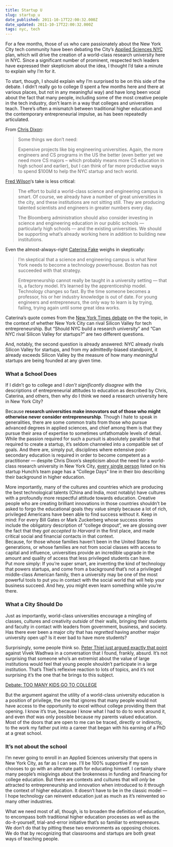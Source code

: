 ```yaml
---
title: Startup U
slug: startup_u
date_published: 2011-10-17T22:00:32.000Z
date_updated: 2011-10-17T22:00:32.000Z
tags: nyc, tech
---
```


For a few months, those of us who care passionately about the New York City tech community have been debating the City’s [Applied Sciences NYC](http://www.nycedc.com/ProjectsOpportunities/CurrentProjects/Citywide/AppliedSciencesNYC/Pages/AppliedSciencesNYC.aspx) plan, which will drive the creation of a world-class research university here in NYC. Since a significant number of prominent, respected tech leaders have expressed their skepticism about the idea, I thought I’d take a minute to explain why I’m for it.

To start, though, I should explain why I’m surprised to be on this side of the debate. I didn’t really go to college (I spent a few months here and there at various places, but not in any meaningful way) and have long been vocal about the fact that many people, including some of the most creative people in the tech industry, don’t learn in a way that colleges and universities teach. There’s often a mismatch between traditional higher education and the contemporary entrepreneurial impulse, as has been repeatedly articulated.

From [Chris Dixon](http://cdixon.org/2011/08/02/what-the-nyc-startup-world-needs-and-doesnt-need/):

> Some things we don’t need:
> 
> Expensive projects like big engineering universities. Again, the more engineers and CS programs in the US the better (even better yet we need more CS majors – which probably means more CS education in high school and earlier), but I can think of far more productive ways to spend $100M to help the NYC startup and tech world.

[Fred Wilson](http://www.avc.com/a_vc/2011/08/no-city-has-a-lock-on-innovation.html)‘s take is less critical:

> The effort to build a world-class science and engineering campus is smart. Of course, we already have a number of great universities in the city, and these institutions are not sitting still. They are producing talented scientists and engineers in greater numbers every day.
> 
> The Bloomberg administration should also consider investing in science and engineering education in our public schools — particularly high schools — and the existing universities. We should be supporting what’s already working here in addition to building new institutions.

Even the almost-always-right [Caterina Fake](http://www.nytimes.com/roomfordebate/2011/08/03/can-new-york-rival-silicon-valley-for-start-ups/entrepreneurship-cant-be-taught-22) weighs in skeptically:

> I’m skeptical that a science and engineering campus is what New York needs to become a technology powerhouse. Boston has not succeeded with that strategy.
> 
> Entrepreneurship cannot really be taught in a university setting — that is, a factory model. It’s learned by the apprenticeship model. Technology changes so fast. By the time someone becomes a professor, his or her industry knowledge is out of date. For young engineers and entrepreneurs, the only way to learn is by trying, failing, trying again until some great idea works.

Caterina’s quote comes from the [New York Times debate](http://www.nytimes.com/roomfordebate/2011/08/03/can-new-york-rival-silicon-valley-for-start-ups/nurture-the-difference-between-new-york-and-silicon-valley) on the the topic, in the context of whether New York City can rival Silicon Valley for tech entrepreneurship. But “Should NYC build a research university” and “Can NYC rival Silicon Valley for startups?” are two different questions.

And, notably, the second question is already answered: NYC already rivals Silicon Valley for startups, and from my admittedly-biased standpoint, it already exceeds Silicon Valley by the measure of how many *meaningful* startups are being founded at any given time.

### What a School Does

If I didn’t go to college and I *don’t significantly disagree* with the descriptions of entrepreneurial attitudes to education as described by Chris, Caterina, and others, then why do I think we need a research university here in New York City?

Because **research universities make innovators out of those who might otherwise never consider entrepreneurship**. Though I hate to speak in generalities, there are some common traits from those who pursue advanced degrees in applied sciences, and chief among them is that they pursue their area of expertise to sometimes unfathomable levels of detail. While the passion required for such a pursuit is absolutely parallel to that required to create a startup, it’s seldom channeled into a compatible set of goals. And there are, simply put, disciplines where extensive post-secondary education is required in order to become competent as a practitioner — despite Chris Dixon’s skepticism about the need for a world-class research university in New York City, [every single person](http://hunch.com/info/the-hunch-team/) listed on his startup Hunch’s team page has a “College Days” line in their bio describing their background in higher education.
  
 More importantly, many of the cultures and countries which are producing the best technological talents (China and India, most notably) have cultures with a profoundly more respectful attitude towards education. Creative people who are creating brilliant innovations in those countries shouldn’t be asked to forgo the educational goals they value simply because a lot of rich, privileged Americans have been able to find success without it. Keep in mind: For every Bill Gates or Mark Zuckerberg whose success stories include the obligatory description of “college dropout”, we are glossing over the fact that they *got accepted to Harvard* in the first place, and made critical social and financial contacts in that context.  
 Because, for those whose families haven’t been in the United States for generations, or whose families are not from social classes with access to capital and influence, universities provide an incredible upgrade in the amount and quality of access that less privileged students can have.  
 Put more simply: If you’re super smart, are inventing the kind of technology that powers startups, and come from a background that’s not a privileged middle-class American family, then a university may be one of the most powerful tools to put you in contact with the social world that will help your business succeed. And hey, you might even learn something while you’re there.

### What a City Should Do

Just as importantly, world-class universities encourage a mingling of classes, cultures and creativity *outside* of their walls, bringing their students and faculty in contact with leaders from government, business, and society. Has there ever been a major city that has *regretted* having another major university open up? Is it ever bad to have more students?

Surprisingly, some people think so. [Peter Thiel just argued exactly that point](http://intelligencesquaredus.org/index.php/past-debates/too-many-kids-go-to-college/) against Vivek Wadhwa in a conversation that I found, frankly, absurd. It’s not surprising that someone who’s an extremist about the value of large institutions would feel that young people shouldn’t participate in a large institution. That’s Thiel’s reflexive reaction to lots of topics, and it’s not surprising it’s the one that he brings to this subject.

[Debate: TOO MANY KIDS GO TO COLLEGE](http://vimeo.com/30521002)

But the argument against the utility of a world-class university education is a position of privilege, the one that ignores that many people would not have access to the opportunity to excel without college providing them that opening. I know it’s true, because I know what I had to do to work around it, and even *that* was only possible because my parents valued education. Most of the doors that are open to me can be traced, directly or indirectly, to the work my father put into a career that began with his earning of a PhD at a great school.

### It’s not about the school

I’m never going to enroll in an Applied Sciences university that opens in New York City, as far as I can see. I’ll be 100% supportive if my son chooses to go with an alternate path for educating himself. I certainly share many people’s misgivings about the brokenness in funding and financing for college education. But there are contexts and cultures that will *only* be attracted to entrepreneurship and innovation when introduced to it through the context of higher education. It doesn’t have to be in the classic model — I hope technology can reinvent education just as much as it’s reinvented so many other industries.

What we need most of all, though, is to broaden the definition of education, to encompass both traditional higher education processes as well as the do-it-yourself, trial-and-error initiative that’s so familiar to entrepreneurs. We don’t do that by pitting these two environments as opposing choices. We do that by recognizing that classrooms and startups are both great ways of teaching people.
